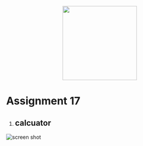 
<p align="center"><a href="https://www.qt.io" target="_blank"><img src="https://seeklogo.com/images/Q/qt-small-logo-E980A7F727-seeklogo.com.png" width="200"></a></p><p></p>



# Assignment 17
1. ## **calcuator**
![screen shot](https://github.com/Mohammadnematizade/Python_Qt/blob/main/Python_Qt/session17/calcuator/s/2.png)
